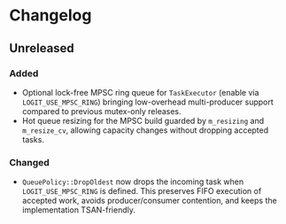 # Changelog

## Unreleased

### Added
- Optional lock-free MPSC ring queue for `TaskExecutor` (enable via
  `LOGIT_USE_MPSC_RING`) bringing low-overhead multi-producer support compared
  to previous mutex-only releases.
- Hot queue resizing for the MPSC build guarded by `m_resizing` and
  `m_resize_cv`, allowing capacity changes without dropping accepted tasks.

### Changed
- `QueuePolicy::DropOldest` now drops the incoming task when
  `LOGIT_USE_MPSC_RING` is defined. This preserves FIFO execution of accepted
  work, avoids producer/consumer contention, and keeps the implementation
  TSAN-friendly.
